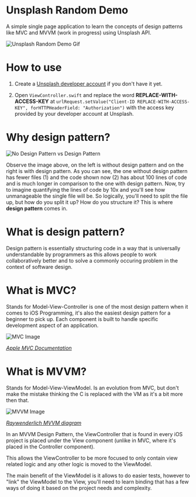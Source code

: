 # Unsplash Random Demo

A simple single page application to learn the concepts of design patterns like MVC and MVVM (work in progress) using Unsplash API.

![Unsplash Random Demo Gif](https://res.cloudinary.com/omar2017/image/upload/v1599185499/Screen_Recording_2020-09-04_at_10.03.47.2020-09-04_10_10_09_k09c3b.gif)

# How to use

1. Create a [Unsplash developer account](https://unsplash.com/developers) if you don't have it yet.

2. Open `ViewController.swift` and replace the word **REPLACE-WITH-ACCESS-KEY** at `urlRequest.setValue("Client-ID REPLACE-WITH-ACCESS-KEY", forHTTPHeaderField: "Authorization")` with the access key provided by your developer account at Unsplash.

# Why design pattern?

![No Design Pattern vs Design Pattern](https://res.cloudinary.com/omar2017/image/upload/v1599187068/Screenshot_2020-09-04_at_10.18.18_exyjgz.png)

Observe the image above, on the left is without design pattern and on the right is with design pattern. As you can see, the one without design pattern has fewer files (1) and the code shown now (2) has about 100 lines of code and is much longer in comparison to the one with design pattern. Now, try to imagine quantifying the lines of code by 10x and you'll see how unmanageable the single file will be. So logically, you'll need to split the file up, but how do you split it up? How do you structure it? This is where **design pattern** comes in.

# What is design pattern?

Design pattern is essentially structuring code in a way that is universally understandable by programmers as this allows people to work collaboratively better and to solve a commonly occuring problem in the context of software design.

# What is MVC?

Stands for Model-View-Controller is one of the most design pattern when it comes to iOS Programming, it's also the easiest design pattern for a beginner to pick up. Each component is built to handle specific development aspect of an application.

![MVC Image](https://developer.apple.com/library/archive/documentation/General/Conceptual/DevPedia-CocoaCore/Art/model_view_controller_2x.png)

*[Apple MVC Documentation](https://developer.apple.com/library/archive/documentation/General/Conceptual/DevPedia-CocoaCore/MVC.html)*

# What is MVVM?

Stands for Model-View-ViewModel. Is an evolution from MVC, but don't make the mistake thinking the C is replaced with the VM as it's a bit more then that.

![MVVM Image](https://koenig-media.raywenderlich.com/uploads/2019/12/MVVM-Diagram.png)

*[Raywenderlich MVVM diagram](https://www.raywenderlich.com/6733535-ios-mvvm-tutorial-refactoring-from-mvc)*

In an MVVM Design Pattern, the ViewController that is found in every iOS project is placed under the View component (unlike in MVC, where it's placed in the Controller component).

This allows the ViewController to be more focused to only contain view related logic and any other logic is moved to the ViewModel.

The main benefit of the ViewModel is it allows to do easier tests, however to "link" the ViewModel to the View, you'll need to learn binding that has a few ways of doing it based on the project needs and complexity.
